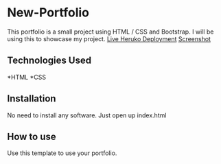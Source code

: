 # New-Portfolio
This portfolio is a small project using HTML / CSS and Bootstrap. I will be using this to showcase my project.
[Live Heruko Deployment](https://new-portfolio-sarovar.herokuapp.com/)
[Screenshot]((https://user-images.githubusercontent.com/101091891/180089984-450ac011-5cfc-4feb-9062-8ac0c19a4b9b.png))
## Technologies Used
*HTML
*CSS
## Installation
No need to install any software. Just open up index.html
## How to use
Use this template to use your portfolio.
